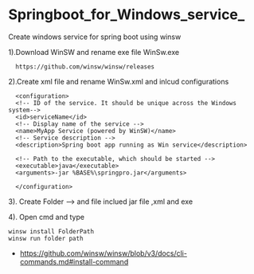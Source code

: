 # Springboot_for_Windows_service_
Create windows service for spring boot using winsw

1).Download WinSW and rename exe file WinSw.exe 
  
      https://github.com/winsw/winsw/releases
      
2).Create xml file and rename WinSw.xml and inlcud configurations

      
      <configuration>
      <!-- ID of the service. It should be unique across the Windows system-->
      <id>serviceName</id>
      <!-- Display name of the service -->
      <name>MyApp Service (powered by WinSW)</name>
      <!-- Service description -->
      <description>Spring boot app running as Win service</description>
  
      <!-- Path to the executable, which should be started -->
      <executable>java</executable>
      <arguments>-jar %BASE%\springpro.jar</arguments>

      </configuration>

3). Create Folder --> and file inclued jar file ,xml and exe 

4). Open cmd and type 
    
    winsw install FolderPath
    winsw run folder path
    
    
    
    
* https://github.com/winsw/winsw/blob/v3/docs/cli-commands.md#install-command
      
      
